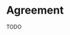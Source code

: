 # Agreement

TODO

<!--
https://github.com/reiver/nda_ncc
https://github.com/reiver/nda_non-disclosure_agreement
-->
